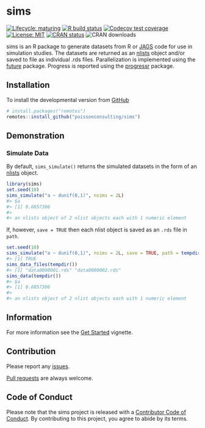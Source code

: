 
<!-- README.md is generated from README.Rmd. Please edit that file -->

# sims

<!-- badges: start -->

[![Lifecycle:
maturing](https://img.shields.io/badge/lifecycle-maturing-blue.svg)](https://www.tidyverse.org/lifecycle/#maturing)
[![R build
status](https://github.com/poissonconsulting/sims/workflows/R-CMD-check/badge.svg)](https://github.com/poissonconsulting/sims/actions)
[![Codecov test
coverage](https://codecov.io/gh/poissonconsulting/sims/branch/master/graph/badge.svg)](https://codecov.io/gh/poissonconsulting/sims?branch=master)
[![License:
MIT](https://img.shields.io/badge/License-MIT-green.svg)](https://opensource.org/licenses/MIT)
[![CRAN
status](https://www.r-pkg.org/badges/version/sims)](https://cran.r-project.org/package=sims)
![CRAN downloads](http://cranlogs.r-pkg.org/badges/sims)
<!-- badges: end -->

sims is an R package to generate datasets from R or
[JAGS](http://mcmc-jags.sourceforge.net) code for use in simulation
studies. The datasets are returned as an
[nlists](https://github.com/poissonconsulting/nlist) object and/or saved
to file as individual .rds files. Parallelization is implemented using
the [future](https://github.com/HenrikBengtsson/future) package.
Progress is reported using the
[progressr](https://github.com/HenrikBengtsson/progressr) package.

## Installation

To install the developmental version from
[GitHub](https://github.com/poissonconsulting/sims)

``` r
# install.packages("remotes")
remotes::install_github("poissonconsulting/sims")
```

## Demonstration

### Simulate Data

By default, `sims_simulate()` returns the simulated datasets in the form
of an [nlists](https://github.com/poissonconsulting/nlist) object.

``` r
library(sims)
set.seed(10)
sims_simulate("a ~ dunif(0,1)", nsims = 2L)
#> $a
#> [1] 0.6857306
#> 
#> an nlists object of 2 nlist objects each with 1 numeric element
```

If, however, `save = TRUE` then each nlist object is saved as an `.rds`
file in `path`.

``` r
set.seed(10)
sims_simulate("a ~ dunif(0,1)", nsims = 2L, save = TRUE, path = tempdir(), exists = NA)
#> [1] TRUE
sims_data_files(tempdir())
#> [1] "data0000001.rds" "data0000002.rds"
sims_data(tempdir())
#> $a
#> [1] 0.6857306
#> 
#> an nlists object of 2 nlist objects each with 1 numeric element
```

## Information

For more information see the [Get
Started](https://poissonconsulting.github.io/sims/articles/sims.html)
vignette.

## Contribution

Please report any
[issues](https://github.com/poissonconsulting/sims/issues).

[Pull requests](https://github.com/poissonconsulting/sims/pulls) are
always welcome.

## Code of Conduct

Please note that the sims project is released with a [Contributor Code
of
Conduct](https://contributor-covenant.org/version/2/0/CODE_OF_CONDUCT.html).
By contributing to this project, you agree to abide by its terms.
